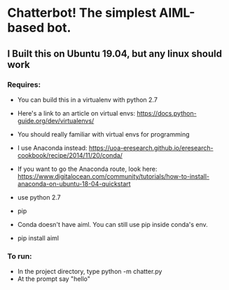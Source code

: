 # Chatterbot!  The simplest AIML-based bot.

## I Built this on Ubuntu 19.04, but any linux should work

### Requires:
* You can build this in a virtualenv with python 2.7
* Here's a link to an article on virtual envs: https://docs.python-guide.org/dev/virtualenvs/
* You should really familiar with virtual envs for programming
* I use Anaconda instead:  https://uoa-eresearch.github.io/eresearch-cookbook/recipe/2014/11/20/conda/
* If you want to go the Anaconda route, look here:  https://www.digitalocean.com/community/tutorials/how-to-install-anaconda-on-ubuntu-18-04-quickstart

* use python 2.7
* pip
* Conda doesn't have aiml.  You can still use pip inside conda's env.  
* pip install aiml

### To run:
* In the project directory, type python -m chatter.py
* At the prompt say "hello"
